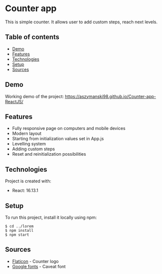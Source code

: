 # Counter app
This is simple counter. It allows user to add custom steps, reach next levels.

## Table of contents
* [Demo](#demo)
* [Features](#features)
* [Technologies](#technologies)
* [Setup](#setup)
* [Sources](#sources)

## Demo
Working demo of the project: https://aszymanski98.github.io/Counter-app-ReactJS/

## Features
* Fully responsive page on computers and mobile devices
* Modern layout
* Starting from initialization values set in App.js
* Levelling system
* Adding custom steps
* Reset and reinitialization possibilities
	
## Technologies
Project is created with:
* React: 16.13.1

## Setup
To run this project, install it locally using npm:

```
$ cd ../lorem
$ npm install
$ npm start
```

## Sources
* [Flaticon](https://www.flaticon.com/) - Counter logo
* [Google fonts](https://fonts.google.com/) - Caveat font
